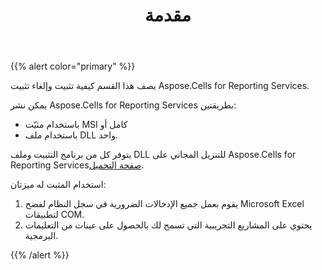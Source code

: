 ﻿---
title: مقدمة
type: docs
weight: 10
url: /ar/reportingservices/introduction/
---
{{% alert color="primary" %}}

يصف هذا القسم كيفية تثبيت وإلغاء تثبيت Aspose.Cells for Reporting Services.

يمكن نشر Aspose.Cells for Reporting Services بطريقتين:

- باستخدام مثبّت MSI كامل أو
- باستخدام ملف DLL واحد.

 يتوفر كل من برنامج التثبيت وملف DLL للتنزيل المجاني على Aspose.Cells for Reporting Services[صفحة التحميل](https://downloads.aspose.com/cells/reportingservices).

استخدام المثبت له ميزتان:

1. يقوم بعمل جميع الإدخالات الضرورية في سجل النظام لفضح Microsoft Excel لتطبيقات COM.
1. يحتوي على المشاريع التجريبية التي تسمح لك بالحصول على عينات من التعليمات البرمجية.

{{% /alert %}}
